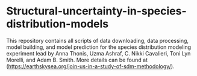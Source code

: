 # Structural-uncertainty-in-species-distribution-models
This repository contains all scripts of data downloading, data processing, model building, and model prediction for the species distribution modeling experiment lead by Anna Thonis, Uzma Ashraf, C. Nikki Cavalieri, Toni Lyn Morelli, and Adam B. Smith. More details can be found at (https://earthskysea.org/join-us-in-a-study-of-sdm-methodology/).
